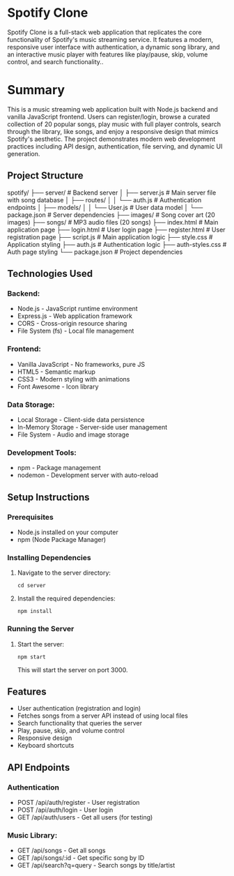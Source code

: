 # Spotify Clone

Spotify Clone is a full-stack web application that replicates the core functionality of Spotify's music streaming service. It features a modern, responsive user interface with authentication, a dynamic song library, and an interactive music player with features like play/pause, skip, volume control, and search functionality..

# Summary

This is a music streaming web application built with Node.js backend and vanilla JavaScript frontend. Users can register/login, browse a curated collection of 20 popular songs, play music with full player controls, search through the library, like songs, and enjoy a responsive design that mimics Spotify's aesthetic. The project demonstrates modern web development practices including API design, authentication, file serving, and dynamic UI generation.


## Project Structure

spotify/
├── server/                 # Backend server
│   ├── server.js          # Main server file with song database
│   ├── routes/
│   │   └── auth.js        # Authentication endpoints
│   ├── models/
│   │   └── User.js        # User data model
│   └── package.json       # Server dependencies
├── images/                 # Song cover art (20 images)
├── songs/                  # MP3 audio files (20 songs)
├── index.html             # Main application page
├── login.html             # User login page
├── register.html          # User registration page
├── script.js              # Main application logic
├── style.css              # Application styling
├── auth.js                # Authentication logic
├── auth-styles.css        # Auth page styling
└── package.json           # Project dependencies


## Technologies Used

### Backend:
- Node.js - JavaScript runtime environment<br>
- Express.js - Web application framework<br>
- CORS - Cross-origin resource sharing<br>
- File System (fs) - Local file management<br>

### Frontend:
- Vanilla JavaScript - No frameworks, pure JS<br>
- HTML5 - Semantic markup<br>
- CSS3 - Modern styling with animations<br>
- Font Awesome - Icon library<br>

### Data Storage:
- Local Storage - Client-side data persistence<br>
- In-Memory Storage - Server-side user management<br>
- File System - Audio and image storage<br>

### Development Tools:
- npm - Package management<br>
- nodemon - Development server with auto-reload<br>


## Setup Instructions

### Prerequisites
- Node.js installed on your computer<br>
- npm (Node Package Manager)

### Installing Dependencies
1. Navigate to the server directory:
   ```
   cd server
   ```

2. Install the required dependencies:
   ```
   npm install
   ```

### Running the Server

1. Start the server:
   ```
   npm start
   ```
   
   This will start the server on port 3000.

## Features

- User authentication (registration and login)
- Fetches songs from a server API instead of using local files
- Search functionality that queries the server
- Play, pause, skip, and volume control
- Responsive design
- Keyboard shortcuts

## API Endpoints

### Authentication
- POST /api/auth/register - User registration<br>
- POST /api/auth/login - User login<br>
- GET /api/auth/users - Get all users (for testing)<br>

### Music Library:
- GET /api/songs - Get all songs<br>
- GET /api/songs/:id - Get specific song by ID<br>
- GET /api/search?q=query - Search songs by title/artist<br>

 
